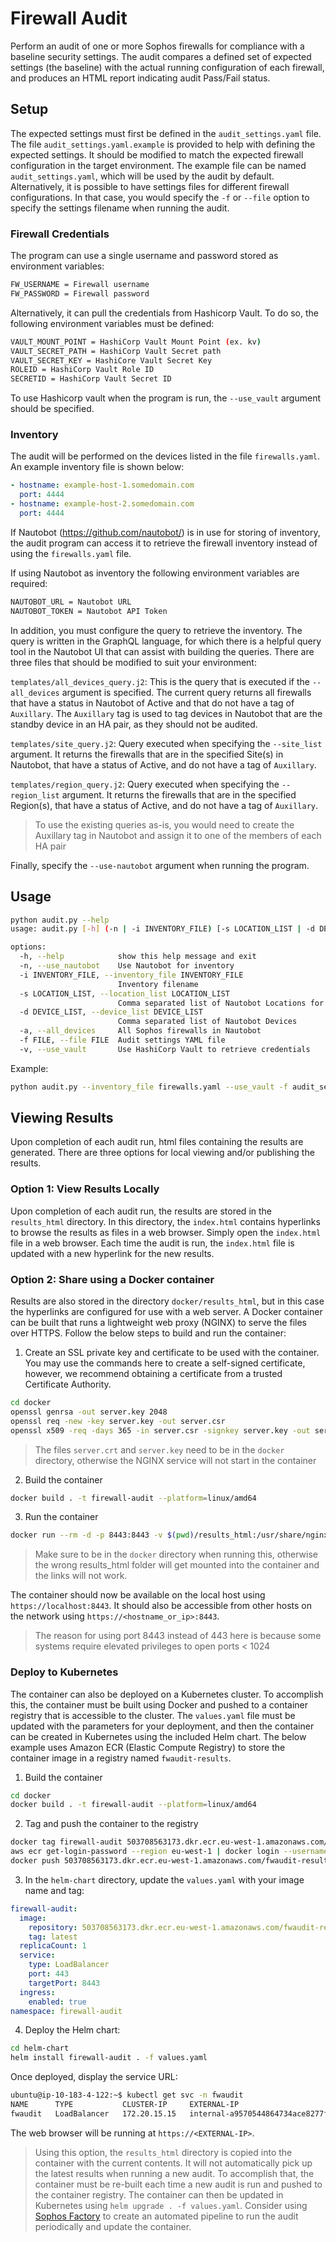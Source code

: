 # Firewall Audit
Perform an audit of one or more Sophos firewalls for compliance with a baseline security settings. The audit compares a defined set of expected settings (the baseline) with the actual running configuration of each firewall, and produces an HTML report indicating audit Pass/Fail status. 

## Setup
The expected settings must first be defined in the `audit_settings.yaml` file. The file `audit_settings.yaml.example` is provided to help with defining the expected settings. It should be modified to match the expected firewall configuration in the target environment. The example file can be named `audit_settings.yaml`, which will be used by the audit by default. Alternatively, it is possible to have settings files for different firewall configurations.  In that case, you would specify the `-f` or `--file` option to specify the settings filename when running the audit. 

### Firewall Credentials
The program can use a single username and password stored as environment variables:

```bash
FW_USERNAME = Firewall username
FW_PASSWORD = Firewall password
```
Alternatively, it can pull the credentials from Hashicorp Vault. To do so, the following environment variables must be defined:

```bash
VAULT_MOUNT_POINT = HashiCorp Vault Mount Point (ex. kv)
VAULT_SECRET_PATH = HashiCorp Vault Secret path
VAULT_SECRET_KEY = HashiCore Vault Secret Key
ROLEID = HashiCorp Vault Role ID
SECRETID = HashiCorp Vault Secret ID
```
To use Hashicorp vault when the program is run, the `--use_vault` argument should be specified. 

### Inventory
The audit will be performed on the devices listed in the file `firewalls.yaml`.  An example inventory file is shown below:

```yaml
- hostname: example-host-1.somedomain.com
  port: 4444
- hostname: example-host-2.somedomain.com
  port: 4444
```
  
If Nautobot (https://github.com/nautobot/) is in use for storing of inventory, the audit program can access it to retrieve the firewall inventory instead of using the `firewalls.yaml` file. 

If using Nautobot as inventory the following environment variables are required:
```bash
NAUTOBOT_URL = Nautobot URL
NAUTOBOT_TOKEN = Nautobot API Token
```
In addition, you must configure the query to retrieve the inventory.  The query is written in the GraphQL language, for which there is a helpful query tool in the Nautobot UI that can assist with building the queries. There are three files that should be modified to suit your environment:
  
`templates/all_devices_query.j2`: This is the query that is executed if the `--all_devices` argument is specified. The current query returns all firewalls that have a status in Nautobot of Active and that do not have a tag of `Auxillary`.  The `Auxillary` tag is used to tag devices in Nautobot that are the standby device in an HA pair, as they should not be audited. 
  
`templates/site_query.j2`: Query executed when specifying the `--site_list` argument. It returns the firewalls that are in the specified Site(s) in Nautobot, that have a status of Active, and do not have a tag of `Auxillary`. 

`templates/region_query.j2`: Query executed when specifying the `--region_list` argument. It returns the firewalls that are in the specified Region(s), that have a status of Active, and do not have a tag of `Auxillary`.

> To use the existing queries as-is, you would need to create the Auxillary tag in Nautobot and assign it to one of the members of each HA pair

Finally, specify the `--use-nautobot` argument when running the program. 

## Usage
```bash
python audit.py --help
usage: audit.py [-h] (-n | -i INVENTORY_FILE) [-s LOCATION_LIST | -d DEVICE_LIST | -a] [-f FILE] [-v]

options:
  -h, --help            show this help message and exit
  -n, --use_nautobot    Use Nautobot for inventory
  -i INVENTORY_FILE, --inventory_file INVENTORY_FILE
                        Inventory filename
  -s LOCATION_LIST, --location_list LOCATION_LIST
                        Comma separated list of Nautobot Locations for selection of devices
  -d DEVICE_LIST, --device_list DEVICE_LIST
                        Comma separated list of Nautobot Devices
  -a, --all_devices     All Sophos firewalls in Nautobot
  -f FILE, --file FILE  Audit settings YAML file
  -v, --use_vault       Use HashiCorp Vault to retrieve credentials
```
Example:
```bash
python audit.py --inventory_file firewalls.yaml --use_vault -f audit_settings.yaml
```

## Viewing Results
Upon completion of each audit run, html files containing the results are generated. There are three options for local viewing and/or publishing the results. 
  
### Option 1: View Results Locally
Upon completion of each audit run, the results are stored in the `results_html` directory. In this directory, the `index.html` contains hyperlinks to browse the results as files in a web browser. Simply open the `index.html` file in a web browser. Each time the audit is run, the `index.html` file is updated with a new hyperlink for the new results. 

### Option 2: Share using a Docker container
Results are also stored in the directory `docker/results_html`, but in this case the hyperlinks are configured for use with a web server. A Docker container can be built that runs a lightweight web proxy (NGINX) to serve the files over HTTPS. Follow the below steps to build and run the container:

1. Create an SSL private key and certificate to be used with the container. You may use the commands here to create a self-signed certificate, however, we recommend obtaining a certificate from a trusted Certificate Authority.

```bash
cd docker
openssl genrsa -out server.key 2048
openssl req -new -key server.key -out server.csr
openssl x509 -req -days 365 -in server.csr -signkey server.key -out server.crt
```
> The files `server.crt` and `server.key` need to be in the `docker` directory, otherwise the NGINX service will not start in the container

2. Build the container

```bash
docker build . -t firewall-audit --platform=linux/amd64
```

3. Run the container
```bash
docker run --rm -d -p 8443:8443 -v $(pwd)/results_html:/usr/share/nginx/html firewall-audit
```
> Make sure to be in the `docker` directory when running this, otherwise the wrong results_html folder will get mounted into the container and the links will not work.

The container should now be available on the local host using `https://localhost:8443`. It should also be accessible from other hosts on the network using `https://<hostname_or_ip>:8443`. 

> The reason for using port 8443 instead of 443 here is because some systems require elevated privileges to open ports < 1024

### Deploy to Kubernetes
The container can also be deployed on a Kubernetes cluster. To accomplish this, the container must be built using Docker and pushed to a container registry that is accessible to the cluster. The `values.yaml` file must be updated with the parameters for your deployment, and then the container can be created in Kubernetes using the included Helm chart. The below example uses Amazon ECR (Elastic Compute Registry) to store the container image in a registry named `fwaudit-results`. 

1. Build the container
```bash
cd docker
docker build . -t firewall-audit --platform=linux/amd64
```

2. Tag and push the container to the registry
```bash
docker tag firewall-audit 503708563173.dkr.ecr.eu-west-1.amazonaws.com/fwaudit-results:latest
aws ecr get-login-password --region eu-west-1 | docker login --username AWS --password-stdin 503708563173.dkr.ecr.eu-west-1.amazonaws.com
docker push 503708563173.dkr.ecr.eu-west-1.amazonaws.com/fwaudit-results:latest
```
3. In the `helm-chart` directory, update the `values.yaml` with your image name and tag:

```yaml
firewall-audit:
  image:
    repository: 503708563173.dkr.ecr.eu-west-1.amazonaws.com/fwaudit-results  # Replace this
    tag: latest
  replicaCount: 1
  service:
    type: LoadBalancer
    port: 443
    targetPort: 8443
  ingress:
    enabled: true
namespace: firewall-audit
```

4. Deploy the Helm chart:
```bash
cd helm-chart
helm install firewall-audit . -f values.yaml
```
  
Once deployed, display the service URL:
```bash
ubuntu@ip-10-183-4-122:~$ kubectl get svc -n fwaudit
NAME      TYPE           CLUSTER-IP     EXTERNAL-IP                                                                        PORT(S)         AGE
fwaudit   LoadBalancer   172.20.15.15   internal-a9570544864734ace8277f0f0a2777e2-1446725547.eu-west-1.elb.amazonaws.com   443:30603/TCP   3d3h
```

The web browser will be running at `https://<EXTERNAL-IP>`. 

> Using this option, the `results_html` directory is copied into the container with the current contents. It will not automatically pick up the latest results when running a new audit. To accomplish that, the container must be re-built each time a new audit is run and pushed to the container registry. The container can then be updated in Kubernetes using `helm upgrade . -f values.yaml`.  Consider using [Sophos Factory](https://www.sophos.com/en-us/products/sophos-factory) to create an automated pipeline to run the audit periodically and update the container.  